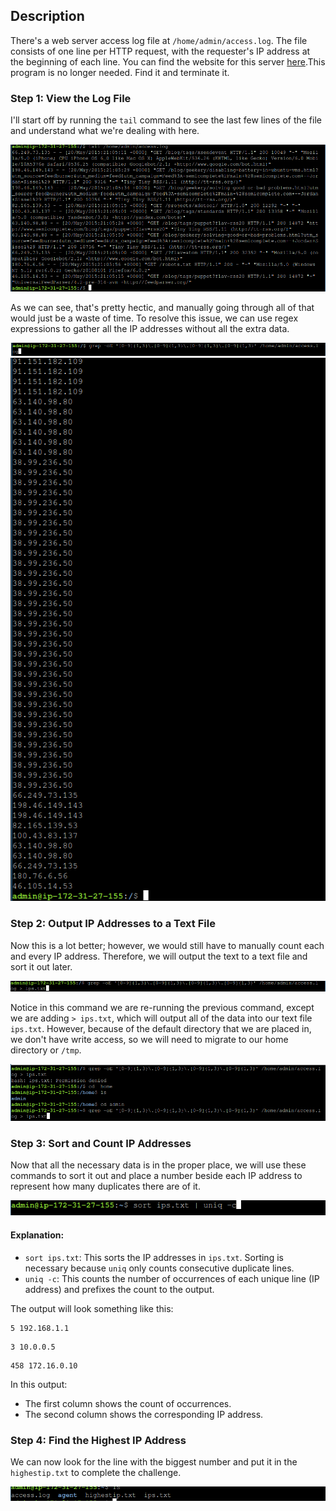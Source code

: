 ## Description

There's a web server access log file at `/home/admin/access.log`. The file consists of one line per HTTP request, with the requester's IP address at the beginning of each line. You can find the website for this server [here](https://sadservers.com/).This program is no longer needed. Find it and terminate it.

### Step 1: View the Log File

I'll start off by running the `tail` command to see the last few lines of the file and understand what we're dealing with here.

![path](tail_access_log.png)

As we can see, that's pretty hectic, and manually going through all of that would just be a waste of time. To resolve this issue, we can use regex expressions to gather all the IP addresses without all the extra data.

![path](saskatoon/regex.png) 
![path](regex_results.png)

### Step 2: Output IP Addresses to a Text File

Now this is a lot better; however, we would still have to manually count each and every IP address. Therefore, we will output the text to a text file and sort it out later.

![path](regex_to_ips.png)

Notice in this command we are re-running the previous command, except we are adding `> ips.txt`, which will output all of the data into our text file `ips.txt`. However, because of the default directory that we are placed in, we don't have write access, so we will need to migrate to our home directory or `/tmp`.

![path](go_to_home.png)

### Step 3: Sort and Count IP Addresses

Now that all the necessary data is in the proper place, we will use these commands to sort it out and place a number beside each IP address to represent how many duplicates there are of it.

![path](sort.png)

#### Explanation:

- `sort ips.txt`: This sorts the IP addresses in `ips.txt`. Sorting is necessary because `uniq` only counts consecutive duplicate lines.
- `uniq -c`: This counts the number of occurrences of each unique line (IP address) and prefixes the count to the output.

The output will look something like this:

```
5 192.168.1.1
```

```
3 10.0.0.5
```

```
458 172.16.0.10
```

In this output:

- The first column shows the count of occurrences.
- The second column shows the corresponding IP address.

### Step 4: Find the Highest IP Address

We can now look for the line with the biggest number and put it in the `highestip.txt` to complete the challenge.

![path](done.png)
